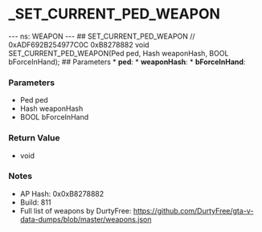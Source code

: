 # _SET_CURRENT_PED_WEAPON

--- ns: WEAPON --- ## SET_CURRENT_PED_WEAPON  // 0xADF692B254977C0C 0xB8278882 void SET_CURRENT_PED_WEAPON(Ped ped, Hash weaponHash, BOOL bForceInHand);   ## Parameters * **ped**: * **weaponHash**: * **bForceInHand**:

### Parameters
* Ped ped
* Hash weaponHash
* BOOL bForceInHand

### Return Value
* void

### Notes
* AP Hash: 0x0xB8278882
* Build: 811
* Full list of weapons by DurtyFree: https://github.com/DurtyFree/gta-v-data-dumps/blob/master/weapons.json

